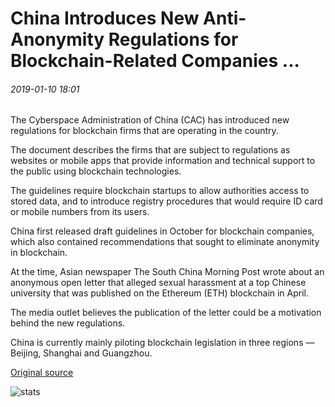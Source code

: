 # China Introduces New Anti-Anonymity Regulations for Blockchain-Related Companies ...

###### 2019-01-10 18:01

The Cyberspace Administration of China (CAC) has introduced new regulations for blockchain firms that are operating in the country.

The document describes the firms that are subject to regulations as websites or mobile apps that provide information and technical support to the public using blockchain technologies.

The guidelines require blockchain startups to allow authorities access to stored data, and to introduce registry procedures that would require ID card or mobile numbers from its users.

China first released draft guidelines in October for blockchain companies, which also contained recommendations that sought to eliminate anonymity in blockchain.

At the time, Asian newspaper The South China Morning Post wrote about an anonymous open letter that alleged sexual harassment at a top Chinese university that was published on the Ethereum (ETH) blockchain in April.

The media outlet believes the publication of the letter could be a motivation behind the new regulations.

China is currently mainly piloting blockchain legislation in three regions — Beijing, Shanghai and Guangzhou.

[Original source](https://cointelegraph.com/news/china-introduces-new-anti-anonymity-regulations-for-blockchain-related-companies)

![stats](https://c.statcounter.com/11760860/0/a89fa40b/1/ "stats")